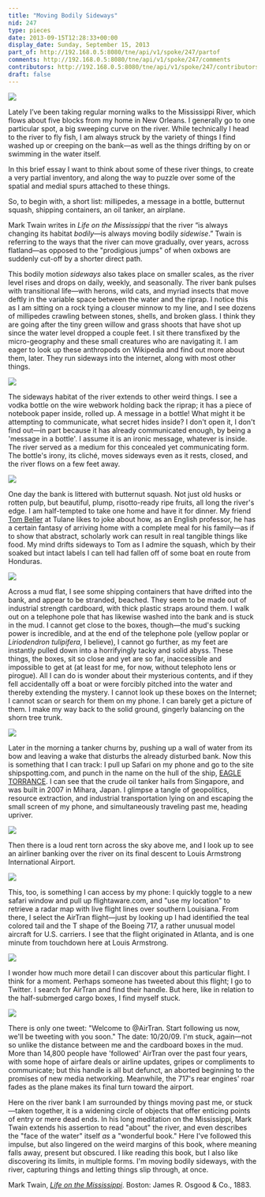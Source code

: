 ```yaml
---
title: "Moving Bodily Sideways"
nid: 247
type: pieces
date: 2013-09-15T12:28:33+00:00
display_date: Sunday, September 15, 2013
part_of: http://192.168.0.5:8080/tne/api/v1/spoke/247/partof
comments: http://192.168.0.5:8080/tne/api/v1/spoke/247/comments
contributors: http://192.168.0.5:8080/tne/api/v1/spoke/247/contributors
draft: false
---
```


![](/tne/sites/mediacommons.futureofthebook.org.tne/files/images/img_2453.preview.jpg)

Lately I’ve been taking regular morning walks to the Mississippi River, which flows about five blocks from my home in New Orleans. I generally go to one particular spot, a big sweeping curve on the river. While technically I head to the river to fly fish, I am always struck by the variety of things I find washed up or creeping on the bank—as well as the things drifting by on or swimming in the water itself.

In this brief essay I want to think about some of these river things, to create a very partial inventory, and along the way to puzzle over some of the spatial and medial spurs attached to these things.

So, to begin with, a short list: millipedes, a message in a bottle, butternut squash, shipping containers, an oil tanker, an airplane.

Mark Twain writes in *Life on the Mississippi* that the river “is always changing its habitat *bodily*—is always moving bodily *sidewise*.” Twain is referring to the ways that the river can move gradually, over years, across flatland—as opposed to the "prodigious jumps" of when oxbows are suddenly cut-off by a shorter direct path.

This bodily motion *sideways* also takes place on smaller scales, as the river level rises and drops on daily, weekly, and seasonally. The river bank pulses with transitional life—with herons, wild cats, and myriad insects that move deftly in the variable space between the water and the riprap. I notice this as I am sitting on a rock tying a clouser minnow to my line, and I see dozens of millipedes crawling between stones, shells, and broken glass. I think they are going after the tiny green willow and grass shoots that have shot up since the water level dropped a couple feet. I sit there transfixed by the micro-geography and these small creatures who are navigating it. I am eager to look up these anthropods on Wikipedia and find out more about them, later. They run sideways into the internet, along with most other things.

![](/tne/sites/mediacommons.futureofthebook.org.tne/files/images/img_2523.preview.jpg)

The sideways habitat of the river extends to other weird things. I see a vodka bottle on the wire webwork holding back the riprap; it has a piece of notebook paper inside, rolled up. A message in a bottle! What might it be attempting to communicate, what secret hides inside? I don't open it, I don't find out—in part because it has already communicated enough, by being a 'message in a bottle'. I assume it is an ironic message, whatever is inside. The river served as a medium for this concealed yet communicating form. The bottle's irony, its cliché, moves sideways even as it rests, closed, and the river flows on a few feet away.

![](/tne/sites/mediacommons.futureofthebook.org.tne/files/images/img_2473.preview.jpg)

One day the bank is littered with butternut squash. Not just old husks or rotten pulp, but beautiful, plump, risotto-ready ripe fruits, all long the river's edge. I am half-tempted to take one home and have it for dinner. My friend [Tom Beller](http://tulane.edu/liberal-arts/english/faculty/thomas-beller.cfm) at Tulane likes to joke about how, as an English professor, he has a certain fantasy of arriving home with a complete meal for his family—as if to show that abstract, scholarly work can result in real tangible things like food. My mind drifts sideways to Tom as I admire the squash, which by their soaked but intact labels I can tell had fallen off of some boat en route from Honduras.

![](/tne/sites/mediacommons.futureofthebook.org.tne/files/images/img_2376.preview.jpg)

Across a mud flat, I see some shipping containers that have drifted into the bank, and appear to be stranded, beached. They seem to be made out of industrial strength cardboard, with thick plastic straps around them. I walk out on a telephone pole that has likewise washed into the bank and is stuck in the mud. I cannot get close to the boxes, though—the mud's sucking power is incredible, and at the end of the telephone pole (yellow poplar or *Liriodendron tulipifera*, I believe), I cannot go further, as my feet are instantly pulled down into a horrifyingly tacky and solid abyss. These things, the boxes, sit so close and yet are so far, inaccessible and impossible to get at (at least for me, for now, without telephoto lens or pirogue). All I can do is wonder about their mysterious contents, and if they fell accidentally off a boat or were forcibly pitched into the water and thereby extending the mystery. I cannot look up these boxes on the Internet; I cannot scan or search for them on my phone. I can barely get a picture of them. I make my way back to the solid ground, gingerly balancing on the shorn tree trunk.

![](/tne/sites/mediacommons.futureofthebook.org.tne/files/images/img_2577.preview.jpg)

Later in the morning a tanker churns by, pushing up a wall of water from its bow and leaving a wake that disturbs the already disturbed bank. Now this is something that I can track: I pull up Safari on my phone and go to the site shipspotting.com, and punch in the name on the hull of the ship, [EAGLE TORRANCE](http://www.shipspotting.com/gallery/photo.php?lid=1838791). I can see that the crude oil tanker hails from Singapore, and was built in 2007 in Mihara, Japan. I glimpse a tangle of geopolitics, resource extraction, and industrial transportation lying on and escaping the small screen of my phone, and simultaneously traveling past me, heading upriver.

![](/tne/sites/mediacommons.futureofthebook.org.tne/files/images/img_2252.preview.jpg)

Then there is a loud rent torn across the sky above me, and I look up to see an airliner banking over the river on its final descent to Louis Armstrong International Airport.

![](/tne/sites/mediacommons.futureofthebook.org.tne/files/images/img_2584.preview.jpg)

This, too, is something I can access by my phone: I quickly toggle to a new safari window and pull up flightaware.com, and "use my location" to retrieve a radar map with live flight lines over southern Louisiana. From there, I select the AirTran flight—just by looking up I had identified the teal colored tail and the T shape of the Boeing 717, a rather unusual model aircraft for U.S. carriers. I see that the flight originated in Atlanta, and is one minute from touchdown here at Louis Armstrong.

![](/tne/sites/mediacommons.futureofthebook.org.tne/files/images/flight_aware.preview.jpg)

I wonder how much more detail I can discover about this particular flight. I think for a moment. Perhaps someone has tweeted about this flight; I go to Twitter. I search for AirTran and find their handle. But here, like in relation to the half-submerged cargo boxes, I find myself stuck.

![](/tne/sites/mediacommons.futureofthebook.org.tne/files/images/photo.preview.png)

There is only one tweet: "Welcome to @AirTran. Start following us now, we'll be tweeting with you soon." The date: 10/20/09. I'm stuck, again—not so unlike the distance between me and the cardboard boxes in the mud. More than 14,800 people have 'followed' AirTran over the past four years, with some hope of airfare deals or airline updates, gripes or compliments to communicate; but this handle is all but defunct, an aborted beginning to the promises of new media networking. Meanwhile, the 717's rear engines' roar fades as the plane makes its final turn toward the airport.

Here on the river bank I am surrounded by things moving past me, or stuck—taken together, it is a widening circle of objects that offer enticing points of entry or mere dead ends. In his long meditation on the Mississippi, Mark Twain extends his assertion to read "about" the river, and even describes the "face of the water" itself *as* a "wonderful book." Here I've followed this impulse, but also lingered on the weird margins of this book, where meaning falls away, present but obscured. I like reading this book, but I also like discovering its limits, in multiple forms. I'm moving bodily sideways, with the river, capturing things and letting things slip through, at once.

Mark Twain, [*Life on the Mississippi*](http://www.gutenberg.org/files/245/245-h/245-h.htm). Boston: James R. Osgood &amp; Co., 1883.
